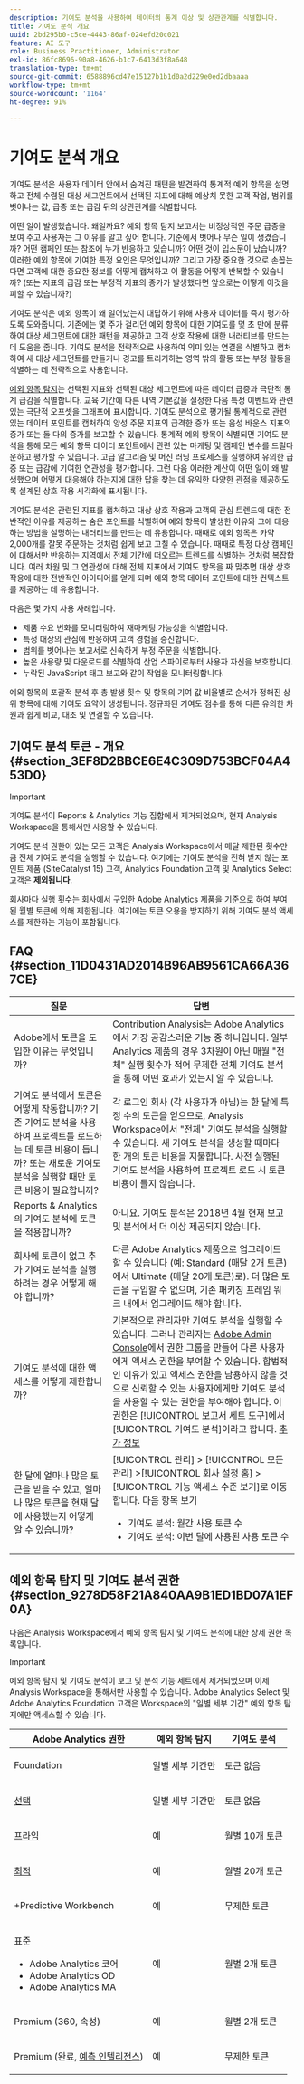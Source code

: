 ```yaml
---
description: 기여도 분석을 사용하여 데이터의 통계 이상 및 상관관계를 식별합니다.
title: 기여도 분석 개요
uuid: 2bd295b0-c5ce-4443-86af-024efd20c021
feature: AI 도구
role: Business Practitioner, Administrator
exl-id: 86fc8696-90a8-4626-b1c7-6413d3f8a648
translation-type: tm+mt
source-git-commit: 6588896cd47e15127b1b1d0a2d229e0ed2dbaaaa
workflow-type: tm+mt
source-wordcount: '1164'
ht-degree: 91%

---
```


# 기여도 분석 개요

기여도 분석은 사용자 데이터 안에서 숨겨진 패턴을 발견하여 통계적 예외 항목을 설명하고 전체 수렴된 대상 세그먼트에서 선택된 지표에 대해 예상치 못한 고객 작업, 범위를 벗어나는 값, 급증 또는 급감 뒤의 상관관계를 식별합니다.

어떤 일이 발생했습니다. 왜일까요? 예외 항목 탐지 보고서는 비정상적인 주문 급증을 보여 주고 사용자는 그 이유를 알고 싶어 합니다. 기준에서 벗어나 무슨 일이 생겼습니까? 어떤 캠페인 또는 참조에 누가 반응하고 있습니까? 어떤 것이 입소문이 났습니까? 이러한 예외 항목에 기여한 특정 요인은 무엇입니까? 그리고 가장 중요한 것으로 손꼽는다면 고객에 대한 중요한 정보를 어떻게 캡처하고 이 활동을 어떻게 반복할 수 있습니까?  (또는 지표의 급감 또는 부정적 지표의 증가가 발생했다면 앞으로는 어떻게 이것을 피할 수 있습니까?)

기여도 분석은 예외 항목이 왜 일어났는지 대답하기 위해 사용자 데이터를 즉시 평가하도록 도와줍니다. 기존에는 몇 주가 걸리던 예외 항목에 대한 기여도를 몇 초 만에 분류하여 대상 세그먼트에 대한 패턴을 제공하고 고객 상호 작용에 대한 내러티브를 만드는 데 도움을 줍니다. 기여도 분석을 전략적으로 사용하여 의미 있는 연결을 식별하고 캡처하여 새 대상 세그먼트를 만들거나 경고를 트리거하는 영역 밖의 활동 또는 부정 활동을 식별하는 데 전략적으로 사용합니다.

[예외 항목 탐지](/help/analyze/analysis-workspace/virtual-analyst/c-anomaly-detection/anomaly-detection.md)는 선택된 지표와 선택된 대상 세그먼트에 따른 데이터 급증과 극단적 통계 급감을 식별합니다. 교육 기간에 따른 내역 기본값을 설정한 다음 특정 이벤트와 관련 있는 극단적 오프셋을 그래프에 표시합니다. 기여도 분석으로 평가될 통계적으로 관련 있는 데이터 포인트를 캡처하여 양성 주문 지표의 급격한 증가 또는 음성 바운스 지표의 증가 또는 둘 다의 증가를 보고할 수 있습니다. 통계적 예외 항목이 식별되면 기여도 분석을 통해 모든 예외 항목 데이터 포인트에서 관련 있는 마케팅 및 캠페인 변수를 드릴다운하고 평가할 수 있습니다. 고급 알고리즘 및 머신 러닝 프로세스를 실행하여 유의한 급증 또는 급감에 기여한 연관성을 평가합니다. 그런 다음 이러한 계산이 어떤 일이 왜 발생했으며 어떻게 대응해야 하는지에 대한 답을 찾는 데 유익한 다양한 관점을 제공하도록 설계된 상호 작용 시각화에 표시됩니다.

기여도 분석은 관련된 지표를 캡처하고 대상 상호 작용과 고객의 관심 트렌드에 대한 전반적인 이유를 제공하는 숨은 포인트를 식별하여 예외 항목이 발생한 이유와 그에 대응하는 방법을 설명하는 내러티브를 만드는 데 유용합니다. 때때로 예외 항목은 카약 2,000개를 잘못 주문하는 것처럼 쉽게 보고 고칠 수 있습니다. 때때로 특정 대상 캠페인에 대해서만 반응하는 지역에서 전체 기간에 떠오르는 트렌드를 식별하는 것처럼 복잡합니다. 여러 차원 및 그 연관성에 대해 전체 지표에서 기여도 항목을 짜 맞추면 대상 상호 작용에 대한 전반적인 아이디어를 얻게 되며 예외 항목 데이터 포인트에 대한 컨텍스트를 제공하는 데 유용합니다.

다음은 몇 가지 사용 사례입니다.

* 제품 수요 변화를 모니터링하여 재마케팅 가능성을 식별합니다.
* 특정 대상의 관심에 반응하여 고객 경험을 증진합니다.
* 범위를 벗어나는 보고서로 신속하게 부정 주문을 식별합니다.
* 높은 사용량 및 다운로드를 식별하여 산업 스파이로부터 사용자 자신을 보호합니다.
* 누락된 JavaScript 태그 보고와 같이 작업을 모니터링합니다.

예외 항목의 포괄적 분석 후 총 발생 횟수 및 항목의 기여 값 비율별로 순서가 정해진 상위 항목에 대해 기여도 요약이 생성됩니다. 정규화된 기여도 점수를 통해 다른 유의한 차원과 쉽게 비교, 대조 및 연결할 수 있습니다.

## 기여도 분석 토큰 - 개요 {#section_3EF8D2BBCE6E4C309D753BCF04A453D0}

>[!IMPORTANT]
>
>기여도 분석이 Reports &amp; Analytics 기능 집합에서 제거되었으며, 현재 Analysis Workspace을 통해서만 사용할 수 있습니다.

기여도 분석 권한이 있는 모든 고객은 Analysis Workspace에서 매달 제한된 횟수만큼 전체 기여도 분석을 실행할 수 있습니다. 여기에는 기여도 분석을 전혀 받지 않는 포인트 제품 (SiteCatalyst 15) 고객, Analytics Foundation 고객 및 Analytics Select 고객은 **제외됩니다**.

회사마다 실행 횟수는 회사에서 구입한 Adobe Analytics 제품을 기준으로 하여 부여된 월별 토큰에 의해 제한됩니다. 여기에는 토큰 오용을 방지하기 위해 기여도 분석 액세스를 제한하는 기능이 포함됩니다.

## FAQ {#section_11D0431AD2014B96AB9561CA66A367CE}

| 질문 | 답변 |
| --- | --- |
| Adobe에서 토큰을 도입한 이유는 무엇입니까? | Contribution Analysis는 Adobe Analytics에서 가장 공감스러운 기능 중 하나입니다. 일부 Analytics 제품의 경우 3차원이 아닌 매월 &quot;전체&quot; 실행 횟수가 적어 무제한 전체 기여도 분석을 통해 어떤 효과가 있는지 알 수 있습니다. |
| 기여도 분석에서 토큰은 어떻게 작동합니까? 기존 기여도 분석을 사용하여 프로젝트를 로드하는 데 토큰 비용이 듭니까? 또는 새로운 기여도 분석을 실행할 때만 토큰 비용이 필요합니까? | 각 로그인 회사 (각 사용자가 아님)는 한 달에 특정 수의 토큰을 얻으므로, Analysis Workspace에서 &quot;전체&quot; 기여도 분석을 실행할 수 있습니다.  새 기여도 분석을 생성할 때마다 한 개의 토큰 비용을 지불합니다. 사전 실행된 기여도 분석을 사용하여 프로젝트 로드 시 토큰 비용이 들지 않습니다. |
| Reports &amp; Analytics의 기여도 분석에 토큰을 적용합니까? | 아니요. 기여도 분석은 2018년 4월 현재 보고 및 분석에서 더 이상 제공되지 않습니다. |
| 회사에 토큰이 없고 추가 기여도 분석을 실행하려는 경우 어떻게 해야 합니까? | 다른 Adobe Analytics 제품으로 업그레이드 할 수 있습니다 (예: Standard (매달 2개 토큰)에서 Ultimate (매달 20개 토큰)로). 더 많은 토큰을 구입할 수 없으며, 기존 패키징 프레임 워크 내에서 업그레이드 해야 합니다. |
| 기여도 분석에 대한 액세스를 어떻게 제한합니까? | 기본적으로 관리자만 기여도 분석을 실행할 수 있습니다. 그러나 관리자는 [Adobe Admin Console](https://experienceleague.adobe.com/docs/analytics/admin/admin-console/home.html)에서 권한 그룹을 만들어 다른 사용자에게 액세스 권한을 부여할 수 있습니다. 합법적인 이유가 있고 액세스 권한을 남용하지 않을 것으로 신뢰할 수 있는 사용자에게만 기여도 분석을 사용할 수 있는 권한을 부여해야 합니다. 이 권한은 [!UICONTROL 보고서 세트 도구]에서 [!UICONTROL 기여도 분석]이라고 합니다. [추가 정보](https://experienceleague.adobe.com/docs/analytics/admin/admin-console/permissions/report-suite-tools.html) |
| 한 달에 얼마나 많은 토큰을 받을 수 있고, 얼마나 많은 토큰을 현재 달에 사용했는지 어떻게 알 수 있습니까? | [!UICONTROL 관리] > [!UICONTROL 모든 관리] >[!UICONTROL 회사 설정 홈] >[!UICONTROL 기능 액세스 수준 보기]로 이동합니다. 다음 항목 보기<ul><li>기여도 분석: 월간 사용 토큰 수</li><li>기여도 분석: 이번 달에 사용된 사용 토큰 수</li></ul> |

## 예외 항목 탐지 및 기여도 분석 권한 {#section_9278D58F21A840AA9B1ED1BD07A1EF0A}

다음은 Analysis Workspace에서 예외 항목 탐지 및 기여도 분석에 대한 상세 권한 목록입니다.

>[!IMPORTANT]
>
>예외 항목 탐지 및 기여도 분석이 보고 및 분석 기능 세트에서 제거되었으며 이제 Analysis Workspace을 통해서만 사용할 수 있습니다. Adobe Analytics Select 및 Adobe Analytics Foundation 고객은 Workspace의 &quot;일별 세부 기간&quot; 예외 항목 탐지에만 액세스할 수 있습니다.

<table id="table_5C9B7E4AE82640B5A913519E576889B5"> 
 <thead> 
  <tr> 
   <th colname="col1" class="entry"> Adobe Analytics 권한 </th> 
   <th colname="col2" class="entry"> 예외 항목 탐지 </th> 
   <th colname="col3" class="entry"> 기여도 분석 </th> 
  </tr>
 </thead>
 <tbody> 
  <tr> 
   <td colname="col1"> <p>Foundation </p> </td> 
   <td colname="col2"> <p>일별 세부 기간만 </p> </td> 
   <td colname="col3" colsep="1"> <p>토큰 없음 </p> </td> 
  </tr> 
  <tr> 
   <td colname="col1"> <p><a href="https://www.adobe.com/kr/data-analytics-cloud/analytics/select.html?promoid=B4XQ3X7G&amp;mv=other"  > 선택 </a> </p> </td> 
   <td colname="col2"> <p>일별 세부 기간만 </p> </td> 
   <td colname="col3"> <p>토큰 없음 </p> </td> 
  </tr> 
  <tr> 
   <td colname="col1"> <p><a href="https://www.adobe.com/kr/data-analytics-cloud/analytics/prime.html?promoid=91BF51TR&amp;mv=other"  > 프라임 </a> </p> </td> 
   <td colname="col2"> <p>예 </p> </td> 
   <td colname="col3"> <p>월별 10개 토큰 </p> </td> 
  </tr> 
  <tr> 
   <td colname="col1"> <p><a href="https://www.adobe.com/kr/data-analytics-cloud/analytics/ultimate.html?promoid=8N4B5F1V&amp;mv=other"  > 최적</a> </p> </td> 
   <td colname="col2"> <p>예 </p> </td> 
   <td colname="col3"> <p>월별 20개 토큰 </p> </td> 
  </tr> 
  <tr> 
   <td colname="col1"> <p>+Predictive Workbench </p> </td> 
   <td colname="col2"> <p>예 </p> </td> 
   <td colname="col3"> <p>무제한 토큰 </p> </td> 
  </tr> 
  <tr> 
   <td colname="col1"> <p>표준 </p> 
    <ul id="ul_73D52020793B44868C9CE0F90893075D"> 
     <li id="li_21EE0871C87E43C8B781219B2BA0FA74">Adobe Analytics 코어 </li> 
     <li id="li_AB3593200F33439BAEE8FEB13CAE57F4">Adobe Analytics OD </li> 
     <li id="li_2B7D625519BC4A4CB598C95F15D3029B">Adobe Analytics MA </li> 
    </ul> </td> 
   <td colname="col2"> <p>예 </p> </td> 
   <td colname="col3"> <p>월별 2개 토큰 </p> </td> 
  </tr> 
  <tr> 
   <td colname="col1"> <p>Premium (360, 속성) </p> </td> 
   <td colname="col2"> <p>예 </p> </td> 
   <td colname="col3"> <p>월별 2개 토큰 </p> </td> 
  </tr> 
  <tr> 
   <td colname="col1"> <p>Premium (완료, <a href="https://www.adobe.com/kr/data-analytics-cloud/analytics/predictive-intelligence.html"  >예측 인텔리전스</a>) </p> </td> 
   <td colname="col2"> <p>예 </p> </td> 
   <td colname="col3"> <p>무제한 토큰 </p> </td> 
  </tr> 
 </tbody> 
</table>
